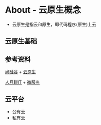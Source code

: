 # About - 云原生概念
- 云原生是指云和原生，即代码程序(原生)上云

## 云原生基础

## 参考资料
[尚硅谷](https://space.bilibili.com/302417610) + [云原生](https://www.bilibili.com/video/BV13Q4y1C7hS?p=1)

[人月聊IT](https://space.bilibili.com/179520437) + [微服务](https://www.bilibili.com/video/BV1mW4y1q7h9/?spm_id_from=333.337.search-card.all.click&vd_source=a56307ef6c7054461a8406ad95b5014e)


## 云平台
- 公有云
- 私有云
